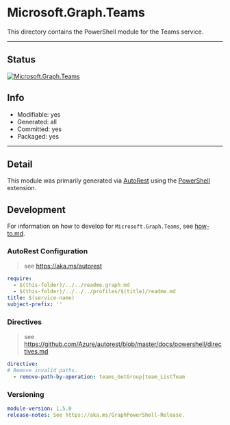<!-- region Generated -->
# Microsoft.Graph.Teams
This directory contains the PowerShell module for the Teams service.

---
## Status
[![Microsoft.Graph.Teams](https://img.shields.io/powershellgallery/v/Microsoft.Graph.Teams.svg?style=flat-square&label=Microsoft.Graph.Teams "Microsoft.Graph.Teams")](https://www.powershellgallery.com/packages/Microsoft.Graph.Teams/)

## Info
- Modifiable: yes
- Generated: all
- Committed: yes
- Packaged: yes

---
## Detail
This module was primarily generated via [AutoRest](https://github.com/Azure/autorest) using the [PowerShell](https://github.com/Azure/autorest.powershell) extension.

## Development
For information on how to develop for `Microsoft.Graph.Teams`, see [how-to.md](how-to.md).
<!-- endregion -->

### AutoRest Configuration

> see https://aka.ms/autorest

``` yaml
require:
  - $(this-folder)/../../readme.graph.md
  - $(this-folder)/../../../profiles/$(title)/readme.md
title: $(service-name)
subject-prefix: ''
```

### Directives

> see https://github.com/Azure/autorest/blob/master/docs/powershell/directives.md

``` yaml
directive:
# Remove invalid paths.
  - remove-path-by-operation: teams_GetGroup|team_ListTeam
```
### Versioning

``` yaml
module-version: 1.5.0
release-notes: See https://aka.ms/GraphPowerShell-Release.
```
